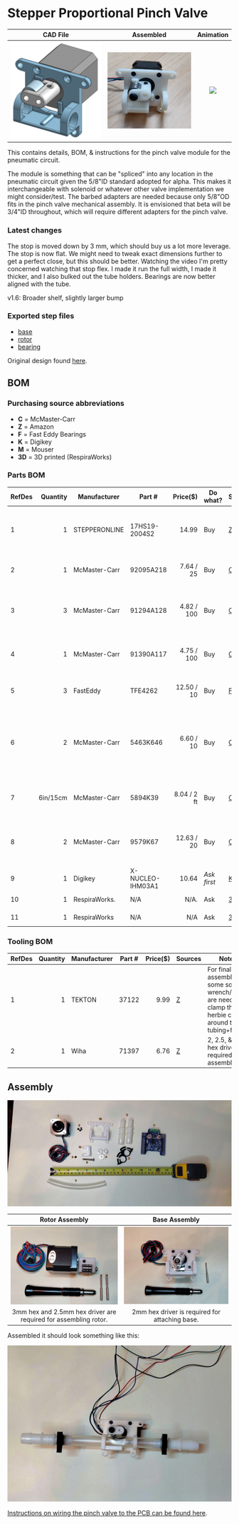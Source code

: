 # Stepper Proportional Pinch Valve

  CAD File         |  Assembled         |Animation           
:------------------:|:-----------------:|:-------------------------:
![](rendering_1_6.png)  |  ![](assembled.png)  |  ![](animation.gif)


This contains details, BOM, & instructions for the pinch valve module for the pneumatic circuit. 

The module is something that can be "spliced" into any location in the pneumatic circuit given the 5/8"ID standard adopted for alpha. This makes it interchangeable with solenoid or whatever other valve implementation we might consider/test. The barbed adapters are needed because only 5/8"OD fits in the pinch valve mechanical assembly. It is envisioned that beta will be 3/4"ID throughout, which will require different adapters for the pinch valve.

### Latest changes
The stop is moved down by 3 mm, which should buy us a lot more leverage.
The stop is now flat. We might need to tweak exact dimensions further to get a perfect close, but this should be better.
Watching the video I'm pretty concerned watching that stop flex. I made it run the full width, I made it thicker, and I also bulked out the tube holders.
Bearings are now better aligned with the tube.

v1.6: Broader shelf, slightly larger bump

### Exported step files
- [base](exhaust%20pinch%20valve%201.6%20-%20base.step)
- [rotor](exhaust%20pinch%20valve%201.6%20-%20rotor.step)
- [bearing](exhaust%20pinch%20valve%201.6%20-%20bearing.step)

Original design found
[here](https://cad.onshape.com/documents/3fe0c1f79c482144c267173d/w/2ad1c08071a25185f9c78c68/e/764ab1c89ba2f5ce8cf4b650).

## BOM

### Purchasing source abbreviations

* **C** = McMaster-Carr
* **Z** = Amazon
* **F** = Fast Eddy Bearings
* **K** = Digikey
* **M** = Mouser
* **3D** = 3D printed (RespiraWorks)

### Parts BOM

| RefDes | Quantity | Manufacturer  | Part #              | Price($)     | Do what?     | Sources         | Notes |
| ------ |---------:| ------------- | ------------------- | ------------:| ------------ |-----------------| ----- |
| 1      |        1 | STEPPERONLINE | 17HS19-2004S2       |       14.99  | Buy          | [Z][1amzn]      | Stepper motor. Make sure to get one with the full-cut D-shaft. |
| 2      |        1 | McMaster-Carr | 92095A218           |   7.64 / 25  | Buy          | [C][2mcmc]      | M5x30mm button head. Axle for bearing. |
| 3      |        3 | McMaster-Carr | 91294A128           |  4.82 / 100  | Buy          | [C][3mcmc]      | M3x8mm flat head. Attaches frame to stepper body |
| 4      |        1 | McMaster-Carr | 91390A117           |  4.75 / 100  | Buy          | [C][4mcmc]      | M5x5mm set screw. Attaches rotor to stepper |
| 5      |        3 | FastEddy      | TFE4262             |  12.50 / 10  | Buy          | [F][5fast]      | 5x16x5 Metal shielded bearings |
| 6      |        2 | McMaster-Carr | 5463K646            |  6.60 / 10   | Buy          | [C][6mcmc]      | Plastic Barbed Tube Fitting for Air and Water, Tight-Seal, Reducer, for 5/8" x 1/2" Tube ID |
| 7      | 6in/15cm | McMaster-Carr | 5894K39             |  8.04 / 2 ft | Buy          | [C][7mcmc]      | Continuous-Flex Soft Tygon PVC Tubing, 1/2" ID, 5/8" OD |
| 8      |        2 | McMaster-Carr | 9579K67              |  12.63 / 20  | Buy         | [C][8mcmc]      | Easy-Install Double Snap-Grip Clamps, 1/2" to 19/32" ID |
| 9     |         1 | Digikey       | X-NUCLEO-IHM03A1     |        10.64 | *Ask first* | [K][9key] [M][9mr]      | Stepper driver dev board |
| 10     |        1 | RespiraWorks. | N/A                  |       N/A.   | Ask         | [3D][103d]      | BASE - 3D printed |
| 11     |        1 | RespiraWorks  | N/A                  |       N/A    | Ask         | [3D][103d]      | ROTOR - 3D printed |

[1amzn]:   https://www.amazon.com/dp/B07Z1J8JWH/ref=cm_sw_r_cp_api_i_d.zUEbRBKGSVW
[2mcmc]:   https://www.mcmaster.com/catalog/92095A218
[3mcmc]:   https://www.mcmaster.com/catalog/91294A128
[4mcmc]:   https://www.mcmaster.com/catalog/91390A117
[5fast]:   https://www.fasteddybearings.com/5x16x5-metal-shielded-bearing-625-zz-10-units/
[6mcmc]:   https://www.mcmaster.com/catalog/5463K646
[7mcmc]:   https://www.mcmaster.com/catalog/5894K39
[8mcmc]:   https://www.mcmaster.com/catalog/9579K67
[9key]:   https://www.digikey.com/short/z442qt
[9mr]:     https://www.mouser.com/ProductDetail/511-X-NUCLEO-IHM03A1
[103d]:    https://github.com/RespiraWorks/SystemDesign/blob/grace-pinch-valve-updates/2_Research_&_Development/Project-Pinch_Valve/README.md#exported-step-files


### Tooling BOM

| RefDes | Quantity | Manufacturer  | Part #              | Price($)     | Sources         | Notes |
| ------ |---------:| ------------- | ------------------- | ------------:|-----------------| ----- |
| 1      |        1 | TEKTON | 37122       |       9.99  | [Z][2amzn]      | For final assembly, some sort of wrench/pliers are needed to clamp the herbie clips around the tubing+fitting. |
| 2      |        1 | Wiha | 71397       |       6.76  | [Z][3amzn]      | 2, 2.5, & 3mm hex drivers required for assembly.  |

[2amzn]:   https://www.amazon.com/TEKTON-2-Inch-Joint-Pliers-37122/dp/B00KLY1FAY
[3amzn]:   https://www.amazon.com/Wiha-71397-Metric-Insert-6-Piece/dp/B0084B7S70/ref=sr_1_4?dchild=1&keywords=3mm+hex&qid=1590347774&sr=8-4

## Assembly

![Components](pinch-valve-components.jpg)

Rotor Assembly                     |  Base Assembly           |   
:---------------------------------:|:-------------------------: 
![Assembled](pinch-assembling1.jpg)|  ![Assembled](pinch-assembling2.jpg)  
3mm hex and 2.5mm hex driver are required for assembling rotor.|  2mm hex driver is required for attaching base.

Assembled it should look something like this:

![Assembled](pinch-valve-assembled.jpg)

[Instructions on wiring the pinch valve to the PCB can be found here](https://github.com/RespiraWorks/pcbreathe).
